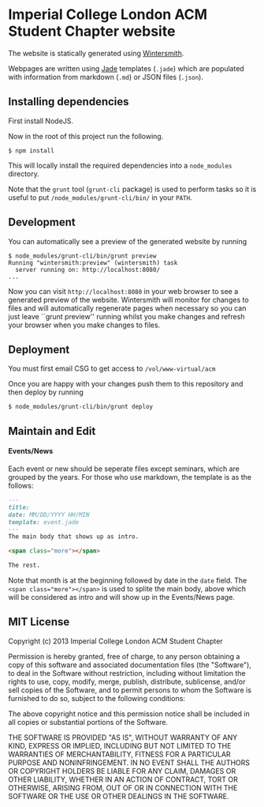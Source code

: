 Imperial College London ACM Student Chapter website
===================================================

The website is statically generated using [Wintersmith](http://wintersmith.io/).

Webpages are written using [Jade](http://jade-lang.com/) templates (``.jade``)
which are populated with information from markdown (``.md``) or JSON files
(``.json``).

Installing dependencies
-----------------------

First install NodeJS.

Now in the root of this project run the following.

```
$ npm install
```

This will locally install the required dependencies into a ``node_modules``  directory.

Note that the ``grunt`` tool (``grunt-cli`` package) is used to perform tasks so it
is useful to put ``/node_modules/grunt-cli/bin/`` in your ``PATH``.

Development
-----------

You can automatically see a preview of the generated website by running

```
$ node_modules/grunt-cli/bin/grunt preview
Running "wintersmith:preview" (wintersmith) task
  server running on: http://localhost:8080/
...
```

Now you can visit ``http://localhost:8080`` in your web browser to see a
generated preview of the website. Wintersmith will monitor for changes to
files and will automatically regenerate pages when necessary so you can
just leave ``grunt preview'' running whilst you make changes and refresh
your browser when you make changes to files.

Deployment
----------

You must first email CSG to get access to ``/vol/www-virtual/acm``

Once you are happy with your changes push them to this repository and then deploy by
running

```
$ node_modules/grunt-cli/bin/grunt deploy
```

Maintain and Edit
-----------------
#### Events/News

Each event or new should be seperate files except seminars, which are grouped by the years.
For those who use markdown, the template is as the follows:
```markdown
---
title: 
date: MM/DD/YYYY HH/MIN
template: event.jade
---
The main body that shows up as intro.

<span class="more"></span>

The rest.
```
Note that month is at the beginning followed by date in the ``date`` field.
The ```<span class="more"></span>``` is used to splite the main body, above which will be considered as intro and will show up in the Events/News page.



MIT License
------------

Copyright (c) 2013 Imperial College London ACM Student Chapter

Permission is hereby granted, free of charge, to any person obtaining a copy of this software and associated documentation files (the "Software"), to deal in the Software without restriction, including without limitation the rights to use, copy, modify, merge, publish, distribute, sublicense, and/or sell copies of the Software, and to permit persons to whom the Software is furnished to do so, subject to the following conditions:

The above copyright notice and this permission notice shall be included in all copies or substantial portions of the Software.

THE SOFTWARE IS PROVIDED "AS IS", WITHOUT WARRANTY OF ANY KIND, EXPRESS OR IMPLIED, INCLUDING BUT NOT LIMITED TO THE WARRANTIES OF MERCHANTABILITY, FITNESS FOR A PARTICULAR PURPOSE AND NONINFRINGEMENT. IN NO EVENT SHALL THE AUTHORS OR COPYRIGHT HOLDERS BE LIABLE FOR ANY CLAIM, DAMAGES OR OTHER LIABILITY, WHETHER IN AN ACTION OF CONTRACT, TORT OR OTHERWISE, ARISING FROM, OUT OF OR IN CONNECTION WITH THE SOFTWARE OR THE USE OR OTHER DEALINGS IN THE SOFTWARE.
